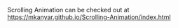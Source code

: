 Scrolling Animation can be checked out at https://mkanyar.github.io/Scrolling-Animation/index.html

